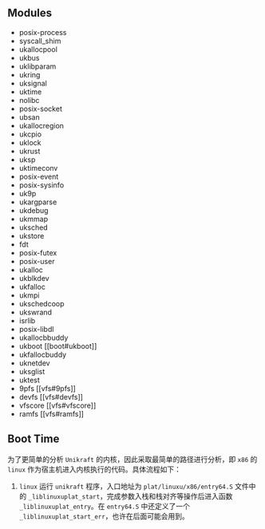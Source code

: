## Modules
- posix-process
- syscall_shim
- ukallocpool
- ukbus
- uklibparam
- ukring
- uksignal
- uktime
- nolibc
- posix-socket
- ubsan
- ukallocregion
- ukcpio
- uklock
- ukrust
- uksp
- uktimeconv
- posix-event
- posix-sysinfo
- uk9p
- ukargparse
- ukdebug
- ukmmap
- uksched
- ukstore
- fdt
- posix-futex
- posix-user
- ukalloc
- ukblkdev
- ukfalloc
- ukmpi
- ukschedcoop
- ukswrand
- isrlib
- posix-libdl
- ukallocbbuddy
- ukboot [[boot#ukboot]]
- ukfallocbuddy
- uknetdev
- uksglist
- uktest
- 9pfs [[vfs#9pfs]]
- devfs [[vfs#devfs]]
- vfscore [[vfs#vfscore]]
- ramfs [[vfs#ramfs]]

## Boot Time
为了更简单的分析 `Unikraft` 的内核，因此采取最简单的路径进行分析，即 `x86` 的 `linux` 作为宿主机进入内核执行的代码。具体流程如下：
1. `linux` 运行 `unikraft` 程序，入口地址为 `plat/linuxu/x86/entry64.S` 文件中的 `_liblinuxuplat_start`，完成参数入栈和栈对齐等操作后进入函数 `_liblinuxuplat_entry`。在 `entry64.S` 中还定义了一个 `_liblinuxuplat_start_err`，也许在后面可能会用到。
